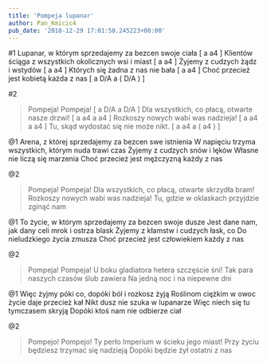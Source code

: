 ```yaml
---
title: 'Pompeja lupanar'
author: Pan_Kmicic4
pub_date: '2018-12-29 17:01:58.245223+00:00'
---
```


#1
Lupanar, w którym sprzedajemy za bezcen swoje ciała [ a a4 ]
Klientów ściąga z wszystkich okolicznych wsi i miast [ a a4 ]
Żyjemy z cudzych żądz i wstydów [ a a4 ]
Których się żadna z nas nie bała [ a a4 ]
Choć przecież jest kobietą każda z nas [ a D/A a ( D/A ) ]

#2
>Pompeja! Pompeja! [ a D/A a D/A ]
>Dla wszystkich, co płacą, otwarte nasze drzwi! [ a a4 a a4 ]
>Rozkoszy nowych wabi was nadzieja! [ a a4 a a4 ]
>Tu, skąd wydostać się nie może nikt. [ a a4 a ( a4 ) ]

@1
Arena, z której sprzedajemy za bezcen swe istnienia
W napięciu trzyma wszystkich, którym nuda trawi czas
Żyjemy z cudzych snów i lęków
Własne nie liczą się marzenia
Choć przecież jest mężczyzną każdy z nas

@2
>Pompeja! Pompeja!
>Dla wszystkich, co płacą, otwarte skrzydła bram!
>Rozkoszy nowych wabi was nadzieja!
>Tu, gdzie w oklaskach przyjdzie zginąć nam

@1
To życie, w którym sprzedajemy za bezcen swoje dusze
Jest dane nam, jak dany celi mrok i ostrza blask
Żyjemy z kłamstw i cudzych łask, co
Do nieludzkiego życia zmusza
Choć przecież jest człowiekiem każdy z nas

@2
>Pompeja! Pompeja!
>U boku gladiatora hetera szczęście śni!
>Tak para naszych czasów ślub zawiera
>Na jedną noc i na niepewne dni

@1
Więc żyjmy póki co, dopóki ból i rozkosz żyją
Roślinom ciężkim w owoc życie daje przecież kał
Nikt dusz nie szuka w lupanarze
Więc niech się tu tymczasem skryją
Dopóki ktoś nam nie odbierze ciał

@2
>Pompejo! Pompejo!
>Ty perło Imperium w ścieku jego miast!
>Przy życiu będziesz trzymać się nadzieją
>Dopóki będzie żył ostatni z nas